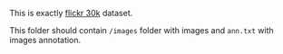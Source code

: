 This is exactly [flickr 30k](http://shannon.cs.illinois.edu/DenotationGraph/) dataset. 

This folder should contain `/images` folder with images and `ann.txt` with images annotation.
